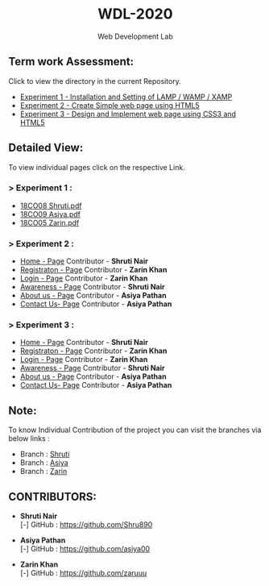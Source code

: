 <h1 align="center">WDL-2020</h1>
<p align="center">Web Development Lab</p>

## Term work Assessment:

Click to view the directory in the current Repository.
- <a href="https://github.com/AngelTrio/WDL_Mini/tree/master/Experiment1">Experiment 1 - Installation and Setting of LAMP / WAMP / XAMP</a>
- <a href="https://github.com/AngelTrio/WDL_Mini/tree/master/Experiment2">Experiment 2 - Create Simple web page using HTML5</a>
- <a href="https://github.com/AngelTrio/WDL_Mini/tree/master/Experiment3">Experiment 3 - Design and Implement web page using CSS3 and HTML5</a>

## Detailed View:

To view individual pages click on the respective Link.

### > Experiment 1 :

- <a href="https://angeltrio.github.io/Experiment1/shruti.pdf">18CO08 Shruti.pdf</a>
- <a href="https://angeltrio.github.io/Experiment1/asiya.pdf">18CO09 Asiya.pdf</a>
- <a href="https://angeltrio.github.io/Experiment1/zarin.pdf">18CO05 Zarin.pdf</a>

### > Experiment 2 :

- <a href="https://angeltrio.github.io/Experiment2/home.html">Home - Page</a> Contributor - <b>Shruti Nair</b>
- <a href="https://angeltrio.github.io/Experiment2/register.html">Registraton - Page</a> Contributor - <b>Zarin Khan</b>
- <a href="https://angeltrio.github.io/Experiment2/home.html">Login - Page</a> Contributor - <b>Zarin Khan</b>
- <a href="https://angeltrio.github.io/Experiment2/awarness.html">Awareness - Page</a> Contributor - <b>Shruti Nair</b>
- <a href="https://angeltrio.github.io/Experiment2/about.html">About us - Page</a> Contributor - <b>Asiya Pathan</b>
- <a href="https://angeltrio.github.io/Experiment2/contact.html">Contact Us- Page</a> Contributor - <b>Asiya Pathan</b>

### > Experiment 3 :

- <a href="https://angeltrio.github.io//Experiment3/home.html">Home - Page</a> Contributor - <b>Shruti Nair</b>
- <a href="https://angeltrio.github.io//Experiment3/register.html">Registraton - Page</a> Contributor - <b>Zarin Khan</b>
- <a href="https://angeltrio.github.io//Experiment3/home.html">Login - Page</a> Contributor - <b>Zarin Khan</b>
- <a href="https://angeltrio.github.io//Experiment3/awareness.html">Awareness - Page</a> Contributor - <b>Shruti Nair</b>
- <a href="https://angeltrio.github.io//Experiment3/about.html">About us - Page</a> Contributor - <b>Asiya Pathan</b>
- <a href="https://angeltrio.github.io//Experiment3/contact.html">Contact Us- Page</a> Contributor - <b>Asiya Pathan</b>

## Note:

To know Individual Contribution of the project you can visit the branches via below links :
- Branch : <a href="https://github.com/AngelTrio/WDL_Mini/tree/Shruti">Shruti</a>
- Branch : <a href="https://github.com/AngelTrio/WDL_Mini/tree/Asiya">Asiya</a>
- Branch : <a href="https://github.com/AngelTrio/WDL_Mini/tree/Zarin">Zarin</a>

## CONTRIBUTORS:

- **Shruti Nair**<br>
[-] GitHub : <a href="https://github.com/Shru890">https://github.com/Shru890</a>

- **Asiya Pathan**<br>
[-] GitHub : <a href="https://github.com/">https://github.com/asiya00</a>

- **Zarin Khan**<br>
[-] GitHub : <a href="https://github.com/aman1319kazi">https://github.com/zaruuu</a>

